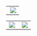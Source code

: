 <table>
    <tr>
        <td >
            <center><img src="https://github-profile-summary-cards.vercel.app/api/cards/profile-details?username=Hozenghan&theme=github_dark&show_icons=true" align="right" /></center>
        </td>
    </tr>
</table>
<table>
    <tr>
        <td >
            <center><img src="http://github-profile-summary-cards.vercel.app/api/cards/repos-per-language?username=Hozenghan&theme=vue" ></center>
        </td>
        <td >
            <center><img src="http://github-profile-summary-cards.vercel.app/api/cards/productive-time?username=Hozenghan&theme=github&utcOffset=8" align="right" /></center>
        </td>
    </tr>
</table>

<!--
**Hozenghan/Hozenghan** is a ✨ _special_ ✨ repository because its `README.md` (this file) appears on your GitHub profile.

Here are some ideas to get you started:

- 🔭 I’m currently working on ...
- 🌱 I’m currently learning ...
- 👯 I’m looking to collaborate on ...
- 🤔 I’m looking for help with ...
- 💬 Ask me about ...
- 📫 How to reach me: ...
- 😄 Pronouns: ...
- ⚡ Fun fact: ...
-->
